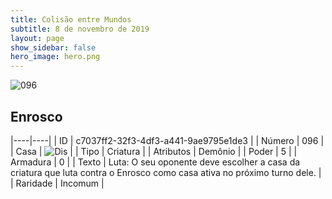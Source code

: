 ```yaml
---
title: Colisão entre Mundos
subtitle: 8 de novembro de 2019
layout: page
show_sidebar: false
hero_image: hero.png
---
```


![096](https://cdn.keyforgegame.com/media/card_front/pt/452_096_RX823P6HRQWP_pt.png)

## Enrosco

|----|----|
| ID | c7037ff2-32f3-4df3-a441-9ae9795e1de3 |
| Número | 096 |
| Casa | ![Dis](https://archonarcana.com/images/thumb/e/e8/Dis.png/22px-Dis.png "Dis") |
| Tipo | Criatura |
| Atributos | Demônio |
| Poder | 5 |
| Armadura | 0 |
| Texto | Luta: O seu oponente deve escolher a casa da criatura que luta contra o Enrosco como casa ativa no próximo turno dele. |
| Raridade | Incomum |
